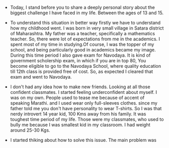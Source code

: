 - Today, I stand before you to share a deeply personal story about the biggest challenge I have faced in my life. Between the ages of 13 and 15.

- To understand this situation in better way firstly we have to understand how my childhood went. I was born in very small village in Satara district of Maharashtra. My father was a teacher, specifically a mathematics teacher. So, there were lot of expectations from me in the academics. I spent most of my time in studying.Of course, I was the topper of my school, and being particularly good in academics became my image. During this time period I also gave exam for Navodaya. It is kind of government scholership exam, in which if you are in top 80, You become eligible to go to the Navodaya School, where quality education till 12th class is provided free of cost. So, as expected I cleared that exam and went to Navodaya.

- I don't had any idea how to make new friends. Looking at all those confident classmates. I started feeling underconfident about myself. I was on my own. People used to tease me because of accent of speaking Marathi. and I used wear only full-sleeves clothes. since my father told me you don't have personality to wear T-shirts. So I was that nerdy introvert 14 year kid, 100 Kms away from his family. It was toughest time period of my life. Those were my classmates, who used to bully me because I was smallest kid in my classroom. I had weight around 25-30 Kgs.

- I started thiking about how to solve this issue. The main problem was 

